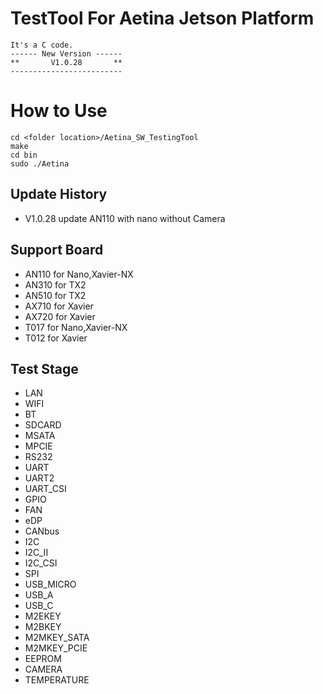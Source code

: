 # TestTool For Aetina Jetson Platform
    It's a C code. 
    ------ New Version ------  
    **       V1.0.28       **  
    ------------------------- 
# How to Use
```shell
cd <folder location>/Aetina_SW_TestingTool
make
cd bin
sudo ./Aetina
```
## Update History
* V1.0.28 update AN110 with nano without Camera 
## Support Board
* AN110 for Nano,Xavier-NX
* AN310 for TX2
* AN510 for TX2
* AX710 for Xavier
* AX720 for Xavier
* T017 for Nano,Xavier-NX
* T012 for Xavier
## Test Stage
* LAN
* WIFI
* BT
* SDCARD
* MSATA
* MPCIE
* RS232
* UART
* UART2
* UART_CSI
* GPIO
* FAN
* eDP
* CANbus
* I2C
* I2C_II
* I2C_CSI
* SPI
* USB_MICRO
* USB_A
* USB_C
* M2EKEY
* M2BKEY
* M2MKEY_SATA
* M2MKEY_PCIE
* EEPROM
* CAMERA
* TEMPERATURE 


